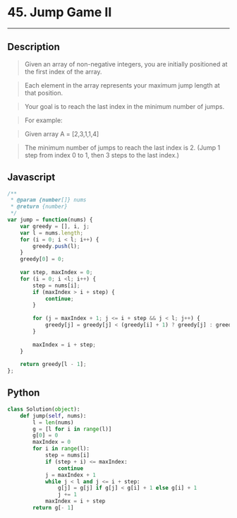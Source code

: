 # 45. Jump Game II

---

## Description

> Given an array of non-negative integers, you are initially positioned at the first index of the array.

> Each element in the array represents your maximum jump length at that position.

> Your goal is to reach the last index in the minimum number of jumps.

> For example:

> Given array A = [2,3,1,1,4]

> The minimum number of jumps to reach the last index is 2. (Jump 1 step from index 0 to 1, then 3 steps to the last index.)


## Javascript

```javascript
/**
 * @param {number[]} nums
 * @return {number}
 */
var jump = function(nums) {
    var greedy = [], i, j;
    var l = nums.length;
    for (i = 0; i < l; i++) {
        greedy.push(l);
    }
    greedy[0] = 0;
    
    var step, maxIndex = 0;
    for (i = 0; i <l; i++) {
        step = nums[i];
        if (maxIndex > i + step) {
            continue;
        }
        
        for (j = maxIndex + 1; j <= i + step && j < l; j++) {
            greedy[j] = greedy[j] < (greedy[i] + 1) ? greedy[j] : greedy[i] + 1;
        }
        
        maxIndex = i + step;
    }
    
    return greedy[l - 1];
};
```

## Python

```python
class Solution(object):
    def jump(self, nums):
        l = len(nums)
        g = [l for i in range(l)]
        g[0] = 0
        maxIndex = 0
        for i in range(l):
            step = nums[i]
            if (step + i) <= maxIndex:
                continue
            j = maxIndex + 1
            while j < l and j <= i + step:
                g[j] = g[j] if g[j] < g[i] + 1 else g[i] + 1
                j += 1
            maxIndex = i + step
        return g[- 1]
```